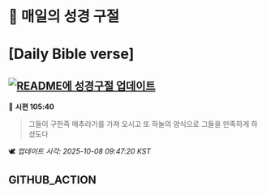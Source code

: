 # 🙏 매일의 성경 구절
# [Daily Bible verse]
## [![README에 성경구절 업데이트](https://github.com/DONGSUKA/first_test/actions/workflows/update-readme-bible.yml/badge.svg)](https://github.com/DONGSUKA/first_test/actions/workflows/update-readme-bible.yml)
<!-- START_BIBLE_VERSE -->
📖 **시편 105:40**
> 그들이 구한즉 메추라기를 가져 오시고 또 하늘의 양식으로 그들을 만족하게 하셨도다

🕊️ _업데이트 시각: 2025-10-08 09:47:20 KST_
  <!-- END_BIBLE_VERSE -->
## GITHUB_ACTION
